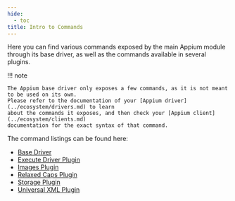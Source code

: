 ```yaml
---
hide:
  - toc
title: Intro to Commands
---
```


Here you can find various commands exposed by the main Appium module through its base driver, as
well as the commands available in several plugins.

!!! note

```
The Appium base driver only exposes a few commands, as it is not meant to be used on its own.
Please refer to the documentation of your [Appium driver](../ecosystem/drivers.md) to learn
about the commands it exposes, and then check your [Appium client](../ecosystem/clients.md)
documentation for the exact syntax of that command.
```

The command listings can be found here:

- [Base Driver](./base-driver.md)
- [Execute Driver Plugin](./execute-driver-plugin.md)
- [Images Plugin](./images-plugin.md)
- [Relaxed Caps Plugin](./relaxed-caps-plugin.md)
- [Storage Plugin](./storage-plugin.md)
- [Universal XML Plugin](./universal-xml-plugin.md)
